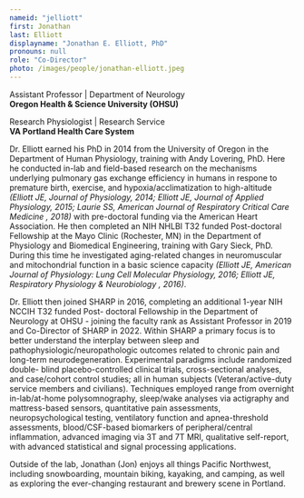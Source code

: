 ```yaml
---
nameid: "jelliott"
first: Jonathan
last: Elliott
displayname: "Jonathan E. Elliott, PhD"
pronouns: null
role: "Co-Director"
photo: /images/people/jonathan-elliott.jpeg
---
```


Assistant Professor | Department of Neurology\
**Oregon Health & Science University (OHSU)**

Research Physiologist | Research Service\
**VA Portland Health Care System**

Dr. Elliott earned his PhD in 2014 from the University of Oregon in the Department of Human Physiology, training with Andy Lovering, PhD. Here he conducted in-lab and field-based research on the mechanisms underlying pulmonary gas exchange efficiency in humans in respone to premature birth, exercise, and hypoxia/acclimatization to high-altitude *(Elliott JE, Journal of Physiology, 2014; Elliott JE, Journal of Applied Physiology, 2015; Laurie SS, American Journal of Respiratory Critical Care Medicine , 2018)* with pre-doctoral funding via the American Heart Association. He then completed an NIH NHLBI T32 funded Post-doctoral Fellowship at the Mayo Clinic (Rochester, MN) in the Department of Physiology and Biomedical Engineering, training with Gary Sieck, PhD. During this time he investigated aging-related changes in neuromuscular and mitochondrial function in a basic science capacity *(Elliott JE, American Journal of Physiology: Lung Cell Molecular Physiology, 2016; Elliott JE, Respiratory Physiology & Neurobiology , 2016)*.

Dr. Elliott then joined SHARP in 2016, completing an additional 1-year NIH NCCIH T32 funded Post- doctoral Fellowship in the Department of Neurology at OHSU - joining the faculty rank as Assistant Professor in 2019 and Co-Director of SHARP in 2022. Within SHARP a primary focus is to better understand the interplay between sleep and pathophysiologic/neuropathologic outcomes related to chronic pain and long-term neurodegeneration. Experimental paradigms include randomized double- blind placebo-controlled clinical trials, cross-sectional analyses, and case/cohort control studies; all in human subjects (Veteran/active-duty service members and civilians). Techniques employed range from overnight in-lab/at-home polysomnography, sleep/wake analyses via actigraphy and mattress-based sensors, quantitative pain assessments, neuropsychological testing, ventilatory function and apnea-threshold assessments, blood/CSF-based biomarkers of peripheral/central inflammation, advanced imaging via 3T and 7T MRI, qualitative self-report, with advanced statistical and signal processing applications.

Outside of the lab, Jonathan (Jon) enjoys all things Pacific Northwest, including snowboarding, mountain biking, kayaking, and camping, as well as exploring the ever-changing restaurant and brewery scene in Portland. 
